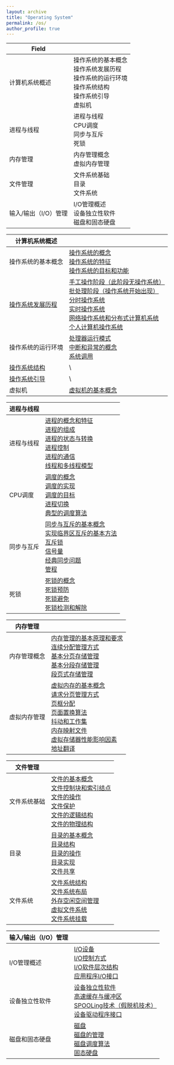 ```yaml
---
layout: archive
title: "Operating System"
permalink: /os/
author_profile: true
---
```


| Field                |                                                              |
| -------------------- | ------------------------------------------------------------ |
| 计算机系统概述       | 操作系统的基本概念<br />操作系统发展历程<br />操作系统的运行环境<br />操作系统结构<br />操作系统引导<br />虚拟机 |
| 进程与线程           | 进程与线程<br />CPU调度<br />同步与互斥<br />死锁            |
| 内存管理             | 内存管理概念<br />虚拟内存管理                               |
| 文件管理             | 文件系统基础<br />目录<br />文件系统                         |
| 输入/输出（I/O）管理 | I/O管理概述<br />设备独立性软件<br />磁盘和固态硬盘          |

| 计算机系统概述                                               |                                                              |
| ------------------------------------------------------------ | ------------------------------------------------------------ |
| 操作系统的基本概念                                           | [操作系统的概念](http://zengbaocheng-996.github.io/files/os/1-1-1.pdf)<br />[操作系统的特征](http://zengbaocheng-996.github.io/files/os/1-1-2.pdf)<br />[操作系统的目标和功能](http://zengbaocheng-996.github.io/files/os/1-1-3.pdf) |
| [操作系统发展历程](http://zengbaocheng-996.github.io/files/os/1-2.pdf) | [手工操作阶段（此阶段无操作系统）](http://zengbaocheng-996.github.io/files/os/1-2-1.pdf)<br />[批处理阶段（操作系统开始出现）](http://zengbaocheng-996.github.io/files/os/1-2-2.pdf)<br />[分时操作系统](http://zengbaocheng-996.github.io/files/os/1-2-3.pdf)<br />[实时操作系统](http://zengbaocheng-996.github.io/files/os/1-2-4.pdf)<br />[网络操作系统和分布式计算机系统](http://zengbaocheng-996.github.io/files/os/1-2-5.pdf)<br />[个人计算机操作系统](http://zengbaocheng-996.github.io/files/os/1-2-6.pdf) |
| 操作系统的运行环境                                           | [处理器运行模式](http://zengbaocheng-996.github.io/files/os/1-3-1.pdf)<br />[中断和异常的概念](http://zengbaocheng-996.github.io/files/os/1-3-2.pdf)<br />[系统调用](http://zengbaocheng-996.github.io/files/os/1-3-3.pdf) |
| [操作系统结构](http://zengbaocheng-996.github.io/files/os/1-4.pdf) | \                                                            |
| [操作系统引导](http://zengbaocheng-996.github.io/files/os/1-5.pdf) | \                                                            |
| 虚拟机                                                       | [虚拟机的基本概念](http://zengbaocheng-996.github.io/files/os/1-6-1.pdf) |

| 进程与线程 |                                                              |
| ---------- | ------------------------------------------------------------ |
| 进程与线程 | [进程的概念和特征](http://zengbaocheng-996.github.io/files/os/2-1-1.pdf)<br />[进程的组成](http://zengbaocheng-996.github.io/files/os/2-1-2.pdf)<br />[进程的状态与转换](http://zengbaocheng-996.github.io/files/os/2-1-3.pdf)<br />[进程控制](http://zengbaocheng-996.github.io/files/os/2-1-4.pdf)<br />[进程的通信](http://zengbaocheng-996.github.io/files/os/2-1-5.pdf)<br />[线程和多线程模型](http://zengbaocheng-996.github.io/files/os/2-1-6.pdf) |
| CPU调度    | [调度的概念](http://zengbaocheng-996.github.io/files/os/2-2-1.pdf)<br />[调度的实现](http://zengbaocheng-996.github.io/files/os/2-2-2.pdf)<br />[调度的目标](http://zengbaocheng-996.github.io/files/os/2-2-3.pdf)<br />[进程切换](http://zengbaocheng-996.github.io/files/os/2-2-4.pdf)<br />[典型的调度算法](http://zengbaocheng-996.github.io/files/os/2-2-5.pdf) |
| 同步与互斥 | [同步与互斥的基本概念](http://zengbaocheng-996.github.io/files/os/2-3-1.pdf)<br />[实现临界区互斥的基本方法](http://zengbaocheng-996.github.io/files/os/2-3-2.pdf)<br />[互斥锁](http://zengbaocheng-996.github.io/files/os/2-3-3.pdf)<br />[信号量](http://zengbaocheng-996.github.io/files/os/2-3-4.pdf)<br />[经典同步问题](http://zengbaocheng-996.github.io/files/os/2-3-5.pdf)<br />[管程](http://zengbaocheng-996.github.io/files/os/2-3-6.pdf) |
| 死锁       | [死锁的概念](http://zengbaocheng-996.github.io/files/os/2-4-1.pdf)<br />[死锁预防](http://zengbaocheng-996.github.io/files/os/2-4-2.pdf)<br />[死锁避免](http://zengbaocheng-996.github.io/files/os/2-4-3.pdf)<br />[死锁检测和解除](http://zengbaocheng-996.github.io/files/os/2-4-4.pdf) |

| 内存管理     |                                                              |
| ------------ | ------------------------------------------------------------ |
| 内存管理概念 | [内存管理的基本原理和要求](http://zengbaocheng-996.github.io/files/os/3-1-1.pdf)<br />[连续分配管理方式](http://zengbaocheng-996.github.io/files/os/3-1-2.pdf)<br />[基本分页存储管理](http://zengbaocheng-996.github.io/files/os/3-1-3.pdf)<br />[基本分段存储管理](http://zengbaocheng-996.github.io/files/os/3-1-4.pdf)<br />[段页式存储管理](http://zengbaocheng-996.github.io/files/os/3-1-5.pdf) |
| 虚拟内存管理 | [虚拟内存的基本概念](http://zengbaocheng-996.github.io/files/os/3-2-1.pdf)<br />[请求分页管理方式](http://zengbaocheng-996.github.io/files/os/3-2-2.pdf)<br />[页框分配](http://zengbaocheng-996.github.io/files/os/3-2-3.pdf)<br />[页面置换算法](http://zengbaocheng-996.github.io/files/os/3-2-4.pdf)<br />[抖动和工作集](http://zengbaocheng-996.github.io/files/os/3-2-5.pdf)<br />[内存映射文件](http://zengbaocheng-996.github.io/files/os/3-2-6.pdf)<br />[虚拟存储器性能影响因素](http://zengbaocheng-996.github.io/files/os/3-2-7.pdf)<br />[地址翻译](http://zengbaocheng-996.github.io/files/os/3-2-8.pdf) |

| 文件管理     |                                                              |
| ------------ | ------------------------------------------------------------ |
| 文件系统基础 | [文件的基本概念](http://zengbaocheng-996.github.io/files/os/4-1-1.pdf)<br />[文件控制块和索引结点](http://zengbaocheng-996.github.io/files/os/4-1-2.pdf)<br />[文件的操作](http://zengbaocheng-996.github.io/files/os/4-1-3.pdf)<br />[文件保护](http://zengbaocheng-996.github.io/files/os/4-1-4.pdf)<br />[文件的逻辑结构](http://zengbaocheng-996.github.io/files/os/4-1-5.pdf)<br />[文件的物理结构](http://zengbaocheng-996.github.io/files/os/4-1-6.pdf) |
| 目录         | [目录的基本概念](http://zengbaocheng-996.github.io/files/os/4-2-1.pdf)<br />[目录结构](http://zengbaocheng-996.github.io/files/os/4-2-2.pdf)<br />[目录的操作](http://zengbaocheng-996.github.io/files/os/4-2-3.pdf)<br />[目录实现](http://zengbaocheng-996.github.io/files/os/4-2-4.pdf)<br />[文件共享](http://zengbaocheng-996.github.io/files/os/4-2-5.pdf) |
| 文件系统     | [文件系统结构](http://zengbaocheng-996.github.io/files/os/4-3-1.pdf)<br />[文件系统布局](http://zengbaocheng-996.github.io/files/os/4-3-2.pdf)<br />[外存空闲空间管理](http://zengbaocheng-996.github.io/files/os/4-3-3.pdf)<br />[虚拟文件系统](http://zengbaocheng-996.github.io/files/os/4-3-4.pdf)<br />[文件系统挂载](http://zengbaocheng-996.github.io/files/os/4-3-5.pdf) |

| 输入/输出（I/O）管理 |                                                              |
| -------------------- | ------------------------------------------------------------ |
| I/O管理概述          | [I/O设备](http://zengbaocheng-996.github.io/files/os/5-1-1.pdf)<br />[I/O控制方式](http://zengbaocheng-996.github.io/files/os/5-1-2.pdf)<br />[I/O软件层次结构](http://zengbaocheng-996.github.io/files/os/5-1-3.pdf)<br />[应用程序I/O接口](http://zengbaocheng-996.github.io/files/os/5-1-4.pdf) |
| 设备独立性软件       | [设备独立性软件](http://zengbaocheng-996.github.io/files/os/5-2-1.pdf)<br />[高速缓存与缓冲区](http://zengbaocheng-996.github.io/files/os/5-2-2.pdf)<br />[SPOOLing技术（假脱机技术）](http://zengbaocheng-996.github.io/files/os/5-2-3.pdf)<br />[设备驱动程序接口](http://zengbaocheng-996.github.io/files/os/5-2-4.pdf) |
| 磁盘和固态硬盘       | [磁盘](http://zengbaocheng-996.github.io/files/os/5-3-1.pdf)<br />[磁盘的管理](http://zengbaocheng-996.github.io/files/os/5-3-2.pdf)<br />[磁盘调度算法](http://zengbaocheng-996.github.io/files/os/5-3-3.pdf)<br />[固态硬盘](http://zengbaocheng-996.github.io/files/os/5-3-4.pdf) |

